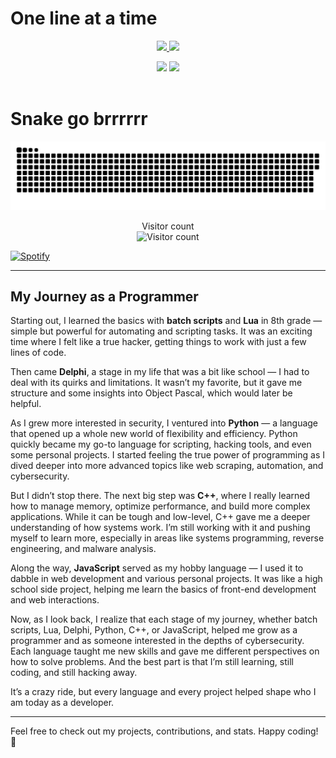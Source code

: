 # One line at a time

<p align="center">
  <a href="#">
    <img height=200 src="https://my-stats-43gk.vercel.app/api?username=JancoNel&show_icons=true&theme=radical&hide=contribs,issues&show=discussions_answered&rank_icon=github&include_all_commits=true&card_width=150" />
  </a>
  <a href="#">
    <img height=200 src="https://my-stats-43gk.vercel.app/api/top-langs/?username=JancoNel&hide=html,scss,css&langs_count=8&layout=compact&theme=radical&card_width=150" />
  </a>
</p>

<div align="center">
  <img height=202 src="https://github-readme-streak-stats-git-main-davids-projects-ad77adcc.vercel.app/?user=JancoNel&theme=radical" />
  <img height=97 src="https://github-profile-trophy.vercel.app/?username=JancoNel&theme=radical&no-frame=true&title=Stars,Followers,Commits&column=-1" />
</div>

<br clear="both" />

# Snake go brrrrrr

<p align="center">
  <a href="#">
    <img src="contributions.svg" alt="Snake animation">
  </a>
</p>

<p align="center">
  Visitor count<br>
  <img src="https://profile-counter.glitch.me/_JancoNel/count.svg" alt="Visitor count" />
</p>

[![Spotify](https://novatorem-black-omega.vercel.app/api/spotify)](https://open.spotify.com/user/31nncagvjsr6eno224tn3j7zfgzm)

---

## My Journey as a Programmer

Starting out, I learned the basics with **batch scripts** and **Lua** in 8th grade — simple but powerful for automating and scripting tasks. It was an exciting time where I felt like a true hacker, getting things to work with just a few lines of code.

Then came **Delphi**, a stage in my life that was a bit like school — I had to deal with its quirks and limitations. It wasn’t my favorite, but it gave me structure and some insights into Object Pascal, which would later be helpful.

As I grew more interested in security, I ventured into **Python** — a language that opened up a whole new world of flexibility and efficiency. Python quickly became my go-to language for scripting, hacking tools, and even some personal projects. I started feeling the true power of programming as I dived deeper into more advanced topics like web scraping, automation, and cybersecurity.

But I didn’t stop there. The next big step was **C++**, where I really learned how to manage memory, optimize performance, and build more complex applications. While it can be tough and low-level, C++ gave me a deeper understanding of how systems work. I’m still working with it and pushing myself to learn more, especially in areas like systems programming, reverse engineering, and malware analysis.

Along the way, **JavaScript** served as my hobby language — I used it to dabble in web development and various personal projects. It was like a high school side project, helping me learn the basics of front-end development and web interactions.

Now, as I look back, I realize that each stage of my journey, whether batch scripts, Lua, Delphi, Python, C++, or JavaScript, helped me grow as a programmer and as someone interested in the depths of cybersecurity. Each language taught me new skills and gave me different perspectives on how to solve problems. And the best part is that I’m still learning, still coding, and still hacking away.

It’s a crazy ride, but every language and every project helped shape who I am today as a developer.

---

Feel free to check out my projects, contributions, and stats. Happy coding! 🚀
